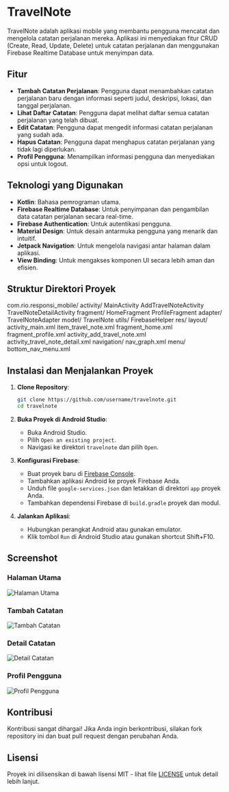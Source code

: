 # TravelNote

TravelNote adalah aplikasi mobile yang membantu pengguna mencatat dan mengelola catatan perjalanan mereka. Aplikasi ini menyediakan fitur CRUD (Create, Read, Update, Delete) untuk catatan perjalanan dan menggunakan Firebase Realtime Database untuk menyimpan data.

## Fitur

- **Tambah Catatan Perjalanan**: Pengguna dapat menambahkan catatan perjalanan baru dengan informasi seperti judul, deskripsi, lokasi, dan tanggal perjalanan.
- **Lihat Daftar Catatan**: Pengguna dapat melihat daftar semua catatan perjalanan yang telah dibuat.
- **Edit Catatan**: Pengguna dapat mengedit informasi catatan perjalanan yang sudah ada.
- **Hapus Catatan**: Pengguna dapat menghapus catatan perjalanan yang tidak lagi diperlukan.
- **Profil Pengguna**: Menampilkan informasi pengguna dan menyediakan opsi untuk logout.

## Teknologi yang Digunakan

- **Kotlin**: Bahasa pemrograman utama.
- **Firebase Realtime Database**: Untuk penyimpanan dan pengambilan data catatan perjalanan secara real-time.
- **Firebase Authentication**: Untuk autentikasi pengguna.
- **Material Design**: Untuk desain antarmuka pengguna yang menarik dan intuitif.
- **Jetpack Navigation**: Untuk mengelola navigasi antar halaman dalam aplikasi.
- **View Binding**: Untuk mengakses komponen UI secara lebih aman dan efisien.

## Struktur Direktori Proyek
com.rio.responsi_mobile/
  activity/
    MainActivity
    AddTravelNoteActivity
    TravelNoteDetailActivity
  fragment/
    HomeFragment
    ProfileFragment
  adapter/
    TravelNoteAdapter
  model/
    TravelNote
  utils/
    FirebaseHelper
  res/
    layout/
      activity_main.xml
      item_travel_note.xml
      fragment_home.xml
      fragment_profile.xml
      activity_add_travel_note.xml
      activity_travel_note_detail.xml
      navigation/
      nav_graph.xml
    menu/
      bottom_nav_menu.xml

## Instalasi dan Menjalankan Proyek

1. **Clone Repository**:
    ```bash
    git clone https://github.com/username/travelnote.git
    cd travelnote
    ```

2. **Buka Proyek di Android Studio**:
    - Buka Android Studio.
    - Pilih `Open an existing project`.
    - Navigasi ke direktori `travelnote` dan pilih `Open`.

3. **Konfigurasi Firebase**:
    - Buat proyek baru di [Firebase Console](https://console.firebase.google.com/).
    - Tambahkan aplikasi Android ke proyek Firebase Anda.
    - Unduh file `google-services.json` dan letakkan di direktori `app` proyek Anda.
    - Tambahkan dependensi Firebase di `build.gradle` proyek dan modul.

4. **Jalankan Aplikasi**:
    - Hubungkan perangkat Android atau gunakan emulator.
    - Klik tombol `Run` di Android Studio atau gunakan shortcut Shift+F10.

## Screenshot

### Halaman Utama
![Halaman Utama](screenshots/home.png)

### Tambah Catatan
![Tambah Catatan](screenshots/add_note.png)

### Detail Catatan
![Detail Catatan](screenshots/detail_note.png)

### Profil Pengguna
![Profil Pengguna](screenshots/profile.png)

## Kontribusi

Kontribusi sangat dihargai! Jika Anda ingin berkontribusi, silakan fork repository ini dan buat pull request dengan perubahan Anda.

## Lisensi

Proyek ini dilisensikan di bawah lisensi MIT - lihat file [LICENSE](LICENSE) untuk detail lebih lanjut.

